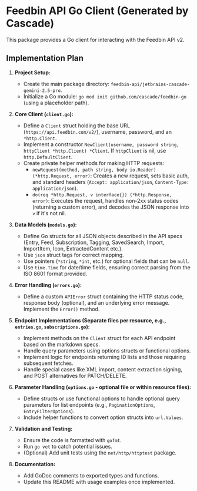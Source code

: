 # Feedbin API Go Client (Generated by Cascade)

This package provides a Go client for interacting with the Feedbin API v2.

## Implementation Plan

1.  **Project Setup:**
    *   Create the main package directory: `feedbin-api/jetbrains-cascade-gemini-2.5-pro`.
    *   Initialize a Go module: `go mod init github.com/cascade/feedbin-go` (using a placeholder path).

2.  **Core Client (`client.go`):**
    *   Define a `Client` struct holding the base URL (`https://api.feedbin.com/v2/`), username, password, and an `*http.Client`.
    *   Implement a constructor `NewClient(username, password string, httpClient *http.Client) *Client`. If `httpClient` is nil, use `http.DefaultClient`.
    *   Create private helper methods for making HTTP requests:
        *   `newRequest(method, path string, body io.Reader) (*http.Request, error)`: Creates a new request, sets basic auth, and standard headers (`Accept: application/json`, `Content-Type: application/json`).
        *   `do(req *http.Request, v interface{}) (*http.Response, error)`: Executes the request, handles non-2xx status codes (returning a custom error), and decodes the JSON response into `v` if it's not nil.

3.  **Data Models (`models.go`):**
    *   Define Go structs for all JSON objects described in the API specs (Entry, Feed, Subscription, Tagging, SavedSearch, Import, ImportItem, Icon, ExtractedContent etc.).
    *   Use `json` struct tags for correct mapping.
    *   Use pointers (`*string`, `*int`, etc.) for optional fields that can be `null`.
    *   Use `time.Time` for date/time fields, ensuring correct parsing from the ISO 8601 format provided.

4.  **Error Handling (`errors.go`):**
    *   Define a custom `APIError` struct containing the HTTP status code, response body (optional), and an underlying error message. Implement the `Error()` method.

5.  **Endpoint Implementations (Separate files per resource, e.g., `entries.go`, `subscriptions.go`):**
    *   Implement methods on the `Client` struct for each API endpoint based on the markdown specs.
    *   Handle query parameters using options structs or functional options.
    *   Implement logic for endpoints returning ID lists and those requiring subsequent fetches.
    *   Handle special cases like XML import, content extraction signing, and POST alternatives for PATCH/DELETE.

6.  **Parameter Handling (`options.go` - optional file or within resource files):**
    *   Define structs or use functional options to handle optional query parameters for list endpoints (e.g., `PaginationOptions`, `EntryFilterOptions`).
    *   Include helper functions to convert option structs into `url.Values`.

7.  **Validation and Testing:**
    *   Ensure the code is formatted with `gofmt`.
    *   Run `go vet` to catch potential issues.
    *   (Optional) Add unit tests using the `net/http/httptest` package.

8.  **Documentation:**
    *   Add GoDoc comments to exported types and functions.
    *   Update this README with usage examples once implemented.

